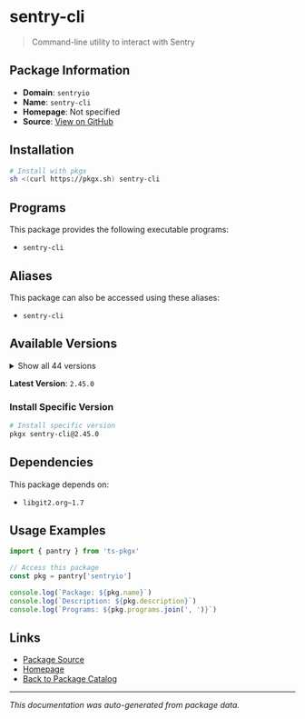 # sentry-cli

> Command-line utility to interact with Sentry

## Package Information

- **Domain**: `sentryio`
- **Name**: `sentry-cli`
- **Homepage**: Not specified
- **Source**: [View on GitHub](https://github.com/pkgxdev/pantry/tree/main/projects/sentry.io/package.yml)

## Installation

```bash
# Install with pkgx
sh <(curl https://pkgx.sh) sentry-cli
```

## Programs

This package provides the following executable programs:

- `sentry-cli`

## Aliases

This package can also be accessed using these aliases:

- `sentry-cli`

## Available Versions

<details>
<summary>Show all 44 versions</summary>

- `2.45.0`, `2.44.0`, `2.43.1`, `2.43.0`, `2.42.5`
- `2.42.4`, `2.42.3`, `2.42.2`, `2.42.1`, `2.42.0`
- `2.41.1`, `2.41.0`, `2.40.0`, `2.39.1`, `2.39.0`
- `2.38.2`, `2.38.1`, `2.38.0`, `2.37.0`, `2.36.6`
- `2.36.5`, `2.36.4`, `2.36.3`, `2.36.2`, `2.36.1`
- `2.36.0`, `2.35.0`, `2.34.1`, `2.34.0`, `2.33.1`
- `2.33.0`, `2.32.2`, `2.32.1`, `2.32.0`, `2.31.2`
- `2.31.1`, `2.31.0`, `2.30.5`, `2.30.4`, `2.30.3`
- `2.30.2`, `2.30.1`, `2.30.0`, `2.29.1`

</details>

**Latest Version**: `2.45.0`

### Install Specific Version

```bash
# Install specific version
pkgx sentry-cli@2.45.0
```

## Dependencies

This package depends on:

- `libgit2.org~1.7`

## Usage Examples

```typescript
import { pantry } from 'ts-pkgx'

// Access this package
const pkg = pantry['sentryio']

console.log(`Package: ${pkg.name}`)
console.log(`Description: ${pkg.description}`)
console.log(`Programs: ${pkg.programs.join(', ')}`)
```

## Links

- [Package Source](https://github.com/pkgxdev/pantry/tree/main/projects/sentry.io/package.yml)
- [Homepage](#)
- [Back to Package Catalog](../package-catalog.md)

---

*This documentation was auto-generated from package data.*

